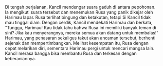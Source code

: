 Di tengah perjalanan, Kancil mendengar suara gaduh di antara pepohonan. Ia mengikuti suara tersebut dan menemukan Rusa yang panik dikejar oleh Harimau lapar. Rusa terlihat bingung dan ketakutan, tetapi Si Kancil tidak mau tinggal diam. Dengan cerdik, Kancil mendekati Harimau dan berkata, “Tunggu, Harimau! Kau tidak tahu bahwa Rusa ini memiliki banyak teman di sini? Jika kau menyerangnya, mereka semua akan datang untuk membalas!” Harimau, yang penasaran sekaligus takut akan ancaman tersebut, berhenti sejenak dan mempertimbangkan. Melihat kesempatan itu, Rusa dengan cepat melarikan diri, sementara Harimau pergi untuk mencari mangsa lain. Kancil merasa bangga bisa membantu Rusa dan terkesan dengan keberaniannya.
